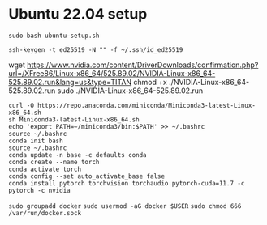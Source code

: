# Ubuntu 22.04 setup

`sudo bash ubuntu-setup.sh`

`ssh-keygen -t ed25519 -N "" -f ~/.ssh/id_ed25519`

wget https://www.nvidia.com/content/DriverDownloads/confirmation.php?url=/XFree86/Linux-x86_64/525.89.02/NVIDIA-Linux-x86_64-525.89.02.run&lang=us&type=TITAN
chmod +x ./NVIDIA-Linux-x86_64-525.89.02.run
sudo ./NVIDIA-Linux-x86_64-525.89.02.run

`curl -O https://repo.anaconda.com/miniconda/Miniconda3-latest-Linux-x86_64.sh`\
`sh Miniconda3-latest-Linux-x86_64.sh`\
`echo 'export PATH=~/miniconda3/bin:$PATH' >> ~/.bashrc`\
`source ~/.bashrc`\
`conda init bash`\
`source ~/.bashrc`\
`conda update -n base -c defaults conda`\
`conda create --name torch`\
`conda activate torch`\
`conda config --set auto_activate_base false`\
`conda install pytorch torchvision torchaudio pytorch-cuda=11.7 -c pytorch -c nvidia`

`sudo groupadd docker`
`sudo usermod -aG docker $USER`
`sudo chmod 666 /var/run/docker.sock`